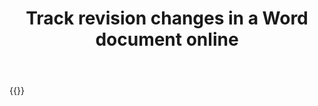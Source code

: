 ﻿---
title: "Track revision changes in a Word document online"
articleTitle: "Track revision changes"
linktitle: "Track revision changes"
type: docs
url: /documents/track-changes/
description: "Track revision changes in a Word document programmatically via Cloud API."
weight: 90
---

{{<list-children-pages>}}
